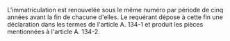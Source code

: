 
  
L'immatriculation est renouvelée sous le même numéro par période de cinq années avant la fin de chacune d'elles. Le requérant dépose à cette fin une déclaration dans les termes de l'article A. 134-1 et produit les pièces mentionnées à l'article A. 134-2.

